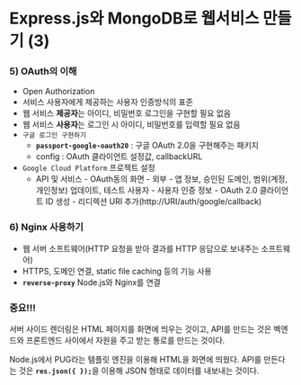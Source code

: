 # Express.js와 MongoDB로 웹서비스 만들기 (3)
### 5) OAuth의 이해
- Open Authorization
- 서비스 사용자에게 제공하는 사용자 인증방식의 표준
- 웹 서비스 <b>제공자</b>는 아이디, 비밀번호 로그인을 구현할 필요 없음
- 웹 서비스 <b>사용자</b>는 로그인 시 아이디, 비밀번호를 입력할 필요 없음
- `구글 로그인 구현하기`
  - <b>`passport-google-oauth20`</b> : 구글 OAuth 2.0을 구현해주는 패키지
  - config : OAuth 클라이언트 설정값, callbackURL
- `Google Cloud Platform` 프로젝트 설정
  - API 및 서비스 - OAuth동의 화면 - 외부 - 앱 정보, 승인된 도메인, 범위(계정, 개인정보) 업데이트, 테스트 사용자 - 사용자 인증 정보 - OAuth 2.0 클라이언트 ID 생성 - 리디렉션 URI 추가(http://URI/auth/google/callback)

### 6) Nginx 사용하기
- 웹 서버 소프트웨어(HTTP 요청을 받아 결과를 HTTP 응답으로 보내주는 소프트웨어)
- HTTPS, 도메인 연결, static file caching 등의 기능 사용
- <b>`reverse-proxy`</b> Node.js와 Nginx를 연결

### 중요!!!
서버 사이드 렌더링은 HTML 페이지를 화면에 띄우는 것이고, 
API를 만드는 것은 벡엔드와 프론트엔드 사이에서 자원을 주고 받는 통로를 만드는 것이다.

Node.js에서 PUG라는 템플릿 엔진을 이용해 HTML을 화면에 띄웠다.
API를 만든다는 것은 <b>`res.json({ });`</b>을 이용해 JSON 형태로 데이터를 내보내는 것이다.